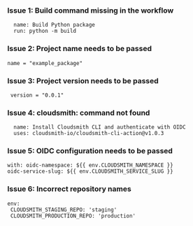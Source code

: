 

### Issue 1: Build command missing in the workflow
      name: Build Python package
      run: python -m build



### Issue 2: Project name needs to be passed
    name = "example_package"


### Issue 3: Project version needs to be passed
     version = "0.0.1"

### Issue 4: cloudsmith: command not found
      name: Install Cloudsmith CLI and authenticate with OIDC
      uses: cloudsmith-io/cloudsmith-cli-action@v1.0.3

### Issue 5: OIDC configuration needs to be passed
    with: oidc-namespace: ${{ env.CLOUDSMITH_NAMESPACE }} 
    oidc-service-slug: ${{ env.CLOUDSMITH_SERVICE_SLUG }}

### Issue 6: Incorrect repository names
    env: 
     CLOUDSMITH_STAGING_REPO: 'staging' 
     CLOUDSMITH_PRODUCTION_REPO: 'production'
